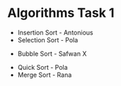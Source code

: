 # Algorithms Task 1

+ Insertion Sort - Antonious
+ Selection Sort - Pola
- Bubble Sort - Safwan X
+ Quick Sort - Pola
+ Merge Sort - Rana
